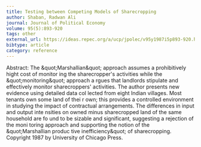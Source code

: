 ```yaml
---
title: Testing between Competing Models of Sharecropping
author: Shaban, Radwan Ali
journal: Journal of Political Economy
volume: 95(5):893-920
tags: other
external_url: https://ideas.repec.org/a/ucp/jpolec/v95y1987i5p893-920.html
bibtype: article
category: reference
---
```

Abstract:  The \&quot;Marshallian\&quot; approach assumes a prohibitively hight cost of monitor ing the sharecropper's activities while the \&quot;monitoring\&quot; approach a rgues that landlords stipulate and effectively monitor sharecroppers' activities. The author presents new evidence using detailed data col lected from eight Indian villages. Most tenants own some land of thei r own; this provides a controlled environment in studying the impact of contractual arrangements. The differences in input and output inte nsities on owned minus sharecropped land of the same household are fo und to be sizable and significant, suggesting a rejection of the moni toring approach and supporting the notion of the \&quot;Marshallian produc tive inefficiency\&quot; of sharecropping. Copyright 1987 by University of Chicago Press.
